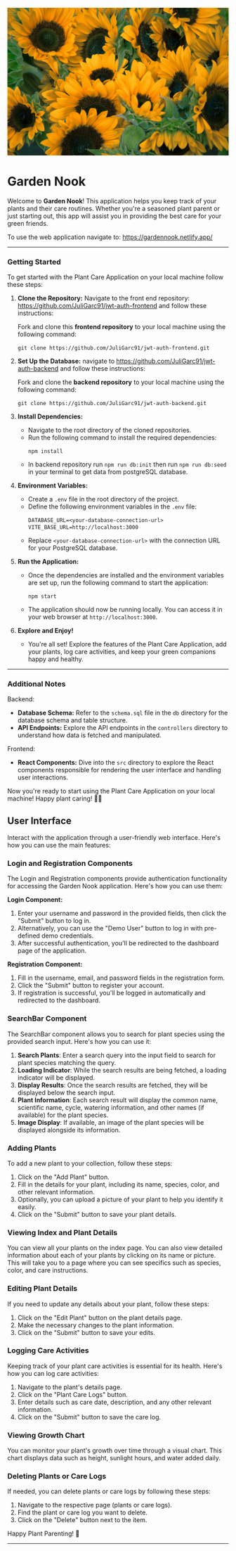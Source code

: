 
![sunflowers](./src/images/sunflowers.jpg)

# Garden Nook

Welcome to <strong>Garden Nook</strong>! This application helps you keep track of your plants and their care routines. Whether you're a seasoned plant parent or just starting out, this app will assist you in providing the best care for your green friends.

To use the web application navigate to: https://gardennook.netlify.app/

---
### Getting Started

To get started with the Plant Care Application on your local machine follow these steps:

1. **Clone the Repository:** 
   Navigate to the front end repository: https://github.com/JuliGarc91/jwt-auth-frontend and follow these instructions:

   Fork and clone this **frontend repository** to your local machine using the following command:
   ```
   git clone https://github.com/JuliGarc91/jwt-auth-frontend.git
   ```
   
2. **Set Up the Database:**
   navigate to https://github.com/JuliGarc91/jwt-auth-backend and follow these instructions:

   Fork and clone the **backend repository** to your local machine using the following command:
   ```
   git clone https://github.com/JuliGarc91/jwt-auth-backend.git
   ```

3. **Install Dependencies:**
   - Navigate to the root directory of the cloned repositories.
   - Run the following command to install the required dependencies:
     ```
     npm install
     ```
   - In backend repository run `npm run db:init` then run `npm run db:seed` in your terminal to get data from postgreSQL database.
   
4. **Environment Variables:**
   - Create a `.env` file in the root directory of the project.
   - Define the following environment variables in the `.env` file:
     ```
     DATABASE_URL=<your-database-connection-url>
     VITE_BASE_URL=http://localhost:3000
     ```
   - Replace `<your-database-connection-url>` with the connection URL for your PostgreSQL database.

5. **Run the Application:**
   - Once the dependencies are installed and the environment variables are set up, run the following command to start the application:
     ```
     npm start
     ```
   - The application should now be running locally. You can access it in your web browser at `http://localhost:3000`.

6. **Explore and Enjoy!**
   - You're all set! Explore the features of the Plant Care Application, add your plants, log care activities, and keep your green companions happy and healthy.

---

### Additional Notes
Backend:
- **Database Schema:** Refer to the `schema.sql` file in the `db` directory for the database schema and table structure.
- **API Endpoints:** Explore the API endpoints in the `controllers` directory to understand how data is fetched and manipulated.

Frontend:
- **React Components:** Dive into the `src` directory to explore the React components responsible for rendering the user interface and handling user interactions.

Now you're ready to start using the Plant Care Application on your local machine! Happy plant caring! 🌱🌿

## User Interface

Interact with the application through a user-friendly web interface. Here's how you can use the main features:

### Login and Registration Components

The Login and Registration components provide authentication functionality for accessing the Garden Nook application. Here's how you can use them:

**Login Component:**
1. Enter your username and password in the provided fields, then click the "Submit" button to log in.
2. Alternatively, you can use the "Demo User" button to log in with pre-defined demo credentials.
3. After successful authentication, you'll be redirected to the dashboard page of the application.

**Registration Component:**
1. Fill in the username, email, and password fields in the registration form.
2. Click the "Submit" button to register your account.
3. If registration is successful, you'll be logged in automatically and redirected to the dashboard.

### SearchBar Component

The SearchBar component allows you to search for plant species using the provided search input. Here's how you can use it:

1. **Search Plants**: Enter a search query into the input field to search for plant species matching the query.
2. **Loading Indicator**: While the search results are being fetched, a loading indicator will be displayed.
3. **Display Results**: Once the search results are fetched, they will be displayed below the search input.
4. **Plant Information**: Each search result will display the common name, scientific name, cycle, watering information, and other names (if available) for the plant species.
5. **Image Display**: If available, an image of the plant species will be displayed alongside its information.

### Adding Plants

To add a new plant to your collection, follow these steps:

1. Click on the "Add Plant" button.
2. Fill in the details for your plant, including its name, species, color, and other relevant information.
3. Optionally, you can upload a picture of your plant to help you identify it easily.
4. Click on the "Submit" button to save your plant details.

### Viewing Index and Plant Details

You can view all your plants on the index page. You can also view detailed information about each of your plants by clicking on its name or picture. This will take you to a page where you can see specifics such as species, color, and care instructions.

### Editing Plant Details

If you need to update any details about your plant, follow these steps:

1. Click on the "Edit Plant" button on the plant details page.
2. Make the necessary changes to the plant information.
3. Click on the "Submit" button to save your edits.

### Logging Care Activities

Keeping track of your plant care activities is essential for its health. Here's how you can log care activities:

1. Navigate to the plant's details page.
2. Click on the "Plant Care Logs" button.
3. Enter details such as care date, description, and any other relevant information.
4. Click on the "Submit" button to save the care log.

### Viewing Growth Chart

You can monitor your plant's growth over time through a visual chart. This chart displays data such as height, sunlight hours, and water added daily.

### Deleting Plants or Care Logs

If needed, you can delete plants or care logs by following these steps:

1. Navigate to the respective page (plants or care logs).
2. Find the plant or care log you want to delete.
3. Click on the "Delete" button next to the item.

Happy Plant Parenting! 🌱

---